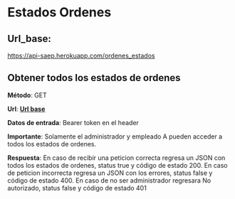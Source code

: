 # Estados Ordenes

##  **Url_base**:
https://api-saep.herokuapp.com/ordenes_estados

## Obtener todos los estados de ordenes

**Método**: GET

**Url**: **[Url base](#"Url_base)**

**Datos de entrada**: Bearer token en el header

**Importante**: Solamente el administrador y empleado A pueden acceder a todos los estados de ordenes.

**Respuesta**:
En caso de recibir una peticion correcta  regresa un JSON con todos los estados de ordenes, status true y código de estado 200.
En caso de peticion incorrecta regresa un JSON con los errores, status false y código de estado 400.
En caso de no ser administrador regresara No autorizado, status false y código de estado 401